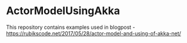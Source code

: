 # ActorModelUsingAkka

This repository contains examples used in blogpost - 
https://rubikscode.net/2017/05/28/actor-model-and-using-of-akka-net/
